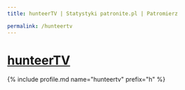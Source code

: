 ```yaml
---
title: hunteerTV | Statystyki patronite.pl | Patromierz

permalink: /hunteertv
---
```


# [hunteerTV](https://patronite.pl/hunteertv)

{% include profile.md name="hunteertv" prefix="h" %}
